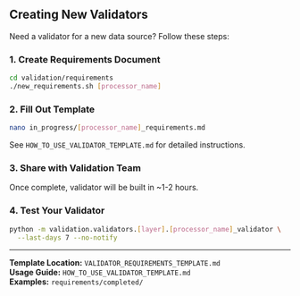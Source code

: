 
## Creating New Validators

Need a validator for a new data source? Follow these steps:

### 1. Create Requirements Document
```bash
cd validation/requirements
./new_requirements.sh [processor_name]
```

### 2. Fill Out Template
```bash
nano in_progress/[processor_name]_requirements.md
```

See `HOW_TO_USE_VALIDATOR_TEMPLATE.md` for detailed instructions.

### 3. Share with Validation Team
Once complete, validator will be built in ~1-2 hours.

### 4. Test Your Validator
```bash
python -m validation.validators.[layer].[processor_name]_validator \
  --last-days 7 --no-notify
```

---

**Template Location:** `VALIDATOR_REQUIREMENTS_TEMPLATE.md`  
**Usage Guide:** `HOW_TO_USE_VALIDATOR_TEMPLATE.md`  
**Examples:** `requirements/completed/`
